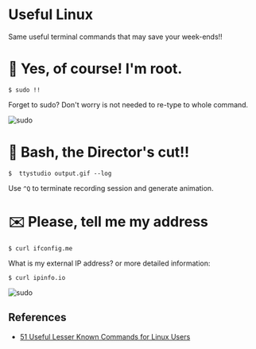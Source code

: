 Useful Linux
============
Same useful terminal commands that may save your week-ends!!

# :repeat: Yes, of course! I'm root.

```$ sudo !!```

Forget to sudo? Don't worry is not needed to re-type to whole command.

![sudo](gifs/sudo.gif)


# :movie_camera: Bash, the Director's cut!!

```$  ttystudio output.gif --log```

Use ```^Q``` to terminate recording session and generate animation.

# :envelope: Please, tell me my address

``` $ curl ifconfig.me ```

What is my external IP address? or more detailed information:

``` $ curl ipinfo.io ```

![sudo](gifs/ipinfo.gif)

## References

* [51 Useful Lesser Known Commands for Linux Users](https://www.tecmint.com/51-useful-lesser-known-commands-for-linux-users/)
